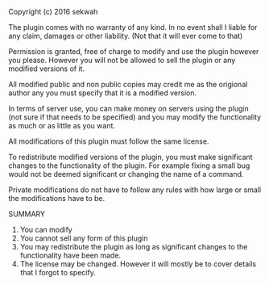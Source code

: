 Copyright (c) 2016 sekwah

The plugin comes with no warranty of any kind. In no event shall I liable for
any claim, damages or other liability. (Not that it will ever come to that)

Permission is granted, free of charge to modify and use the plugin however
you please. However you will not be allowed to sell the plugin or any modified
versions of it.

All modified public and non public copies may credit me as the origional author
any you must specify that it is a modified version.

In terms of server use, you can make money on servers using the plugin (not sure
if that needs to be specified) and you may modify the functionality as much or
as little as you want.

All modifications of this plugin must follow the same license.

To redistribute modified versions of the plugin, you must make significant
changes to the functionality of the plugin. For example fixing a small
bug would not be deemed significant or changing the name of a command.

Private modifications do not have to follow any rules with how large or small
the modifications have to be.

SUMMARY
1. You can modify
2. You cannot sell any form of this plugin
3. You may redistribute the plugin as long as significant
     changes to the functionality have been made.
4. The license may be changed. However it will mostly be to cover details
     that I forgot to specify.